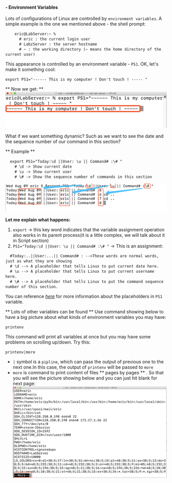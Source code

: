 
#### - Environment Variables
Lots of configurations of Linux are controlled by `environment variables`. A simple example is the one we mentioned above - the shell prompt:

```Shell
    eric@LabServer:~ %
      # eric : the current login user
      # LabzServer : the server hostname
      # ~ : the working directory (~ means the home directory of the current user)
```
This appearance is controlled by an environment variable - `PS1`.
OK, let's make it something cool:

```Shell
export PS1="------ This is my computer ! Don't touch ! ----- "
```
** Now we get: **
![Screenshot](img/PS1.png)

What if we want something dynamic? Such as we want to see the date and the sequence number of our command in this section?

** Example **
```Shell  
  export PS1="Today:\d ||User: \u || Command# :\# "
    # \d -> Show current date
    # \u -> Show current user
    # \# -> Show the sequence number of commands in this section

```
![Screenshot](img/ps1-date-number.png)

**Let me explain what happens:**
1. `export` -> this key word indicates that the variable assignment operation also works in its parent process(it is a little complex, we will talk about it in Script section)
2. `PS1="Today:\d ||User: \u || Command# :\# "` -> This is an assignment:
```Shell
  #Today:..||User:...|| Command# : -->These words are normal words, just as what they are showing
  # \d --> A placeholder that tells Linux to put current date here.
  # \u --> A placeholder that tells Linux to put current username here.
  # \# --> A placeholder that tells Linux to put the command sequence number of this section.
```

You can reference *[here](https://www.cyberciti.biz/tips/howto-linux-unix-bash-shell-setup-prompt.html)* for more information about the placeholders in `PS1` variable.

** Lots of other variables can be found **
Use command showing below to have a big picture about what kinds of environment variables you may have:
```Shell
printenv
```
This command will print all variables at once but you may have some problems on scrolling up/down. Try this:
```Shell
printenv|more
```
* `|` symbol is a `pipline`, which can pass the output of previous one to the next one.In this case, the output of `printenv` will be passed to `more`
* `more` is command to print content of files ** pages by pages ** . So that you will see the picture showing below and you can just hit blank for next page:
![Screenshot](img/printenv_more.png)
